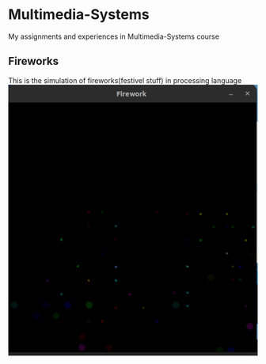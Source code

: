# Multimedia-Systems

My assignments and experiences in Multimedia-Systems course

## Fireworks
This is the simulation of fireworks(festivel stuff) in processing language
![](./fireworks/pic/press1.png)